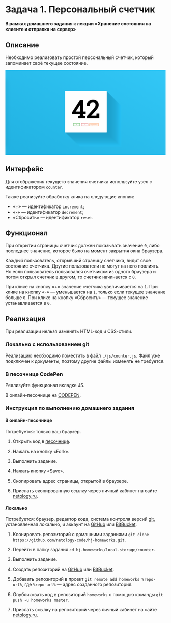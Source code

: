 # Задача 1. Персональный счетчик

#### В рамках домашнего задания к лекции «Хранение состояния на клиенте и отправка на сервер»

## Описание

Необходимо реализовать простой персональный счетчик, который запоминает своё текущее состояние.

![Счетчик](./res/preview.png)

## Интерфейс

Для отображения текущего значения счетчика используйте узел с идентификатором `counter`.

Также реализуйте обработку клика на следующие кнопки:
- «+» — идентификатор `increment`;
- «-» — идентификатор `decrement`;
- «Сбросить» — идентификатор `reset`.

## Функционал

При открытии страницы счетчик должен показывать значение `0`, либо последнее значение, которое было на момент закрытия окна браузера.

Каждый пользователь, открывший страницу счетчика, видит своё состояние счетчика. Другие пользователи не могут на него повлиять. Но если пользователь пользовался счетчиком из одного браузера и потом открыл счетчик в другом, то счетчик начинается с `0`.

При клике на кнопку «+» значение счетчика увеличивается на `1`. При клике на кнопку «-» — уменьшается на `1`, только если текущее значение больше `0`. При клике на кнопку «Сбросить» — текущее значение устанавливается в `0`.

## Реализация

При реализации нельзя изменять HTML-код и CSS-стили.

### Локально с использованием git

Реализацию необходимо поместить в файл `./js/counter.js`. Файл уже подключен к документы, поэтому другие файлы изменять не требуется.

### В песочнице CodePen

Реализуйте функционал вкладке JS.

В онлайн-песочнице на [CODEPEN](https://codepen.io/dfitiskin/pen/rzeoBe).

### Инструкция по выполнению домашнего задания

#### В онлайн-песочнице

Потребуется: только ваш браузер.

1. Открыть код в [песочнице](https://codepen.io/dfitiskin/pen/rzeoBe).

2. Нажать на кнопку «Fork».

3. Выполнить задание.

4. Нажать кнопку «Save».

5. Скопировать адрес страницы, открытой в браузере.

6. Прислать скопированную ссылку через личный кабинет на сайте [netology.ru](http://netology.ru/).    

#### Локально

Потребуется: браузер, редактор кода, система контроля версий [git](https://git-scm.com), установленная локально, и аккаунт на [GitHub](https://github.com/) или [BitBucket](https://bitbucket.org/).

1. Клонировать репозиторий с домашними заданиями `git clone https://github.com/netology-code/hj-homeworks.git`.

2. Перейти в папку задания `cd hj-homeworks/local-storage/counter`.

3. Выполнить задание.

4. Создать репозиторий на [GitHub](https://github.com/) или [BitBucket](https://bitbucket.org/).

5. Добавить репозиторий в проект `git remote add homeworks %repo-url%`, где `%repo-url%` — адрес созданного репозитория.

6. Опубликовать код в репозиторий `homeworks` с помощью команды `git push -u homeworks master`.

7. Прислать ссылку на репозиторий через личный кабинет на сайте [netology.ru](http://netology.ru/).
